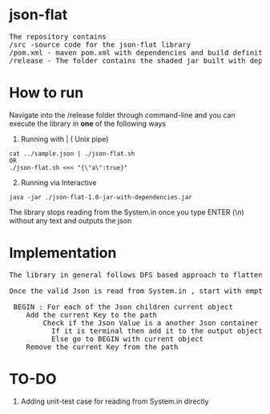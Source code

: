 # json-flat
<pre>
The repository contains
/src -source code for the json-flat library
/pom.xml - maven pom.xml with dependencies and build definition
/release - The folder contains the shaded jar built with dependencies along with a helper shell script
</pre>
# How to run

Navigate into the /release folder through command-line and you can execute the library in <b>one</b> of the following ways
1. Running with | ( Unix pipe) 
```
cat ../sample.json | ./json-flat.sh 
OR
./json-flat.sh <<< "{\"a\":true}"
```
2. Running via Interactive

```
java -jar ./json-flat-1.0-jar-with-dependencies.jar
```
The library stops reading from the System.in once you type ENTER (\n) without any text and outputs the json

# Implementation

<pre>
The library in general follows DFS based approach to flatten the nested Json structure. <br />  
Once the valid Json is read from System.in , start with empty path list  <br /> 
 BEGIN : For each of the Json children current object
 	Add the current Key to the path
		Check if the Json Value is a another Json container or terminal node, 
		  If it is terminal then add it to the output object with key as all the elements from the path list seen till now
		  Else go to BEGIN with current object
	Remove the current Key from the path
</pre>

# TO-DO
1. Adding  unit-test case for reading from System.in directly
